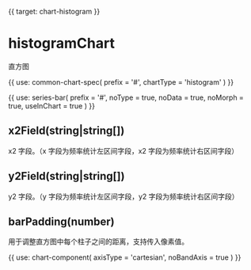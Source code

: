 {{ target: chart-histogram }}

# histogramChart

直方图

{{ use: common-chart-spec(
    prefix = '#',
    chartType = 'histogram'
) }}

{{ use: series-bar(
  prefix = '#',
  noType = true,
  noData = true,
  noMorph = true,
  useInChart = true
) }}

## x2Field(string|string[])

x2 字段。（x 字段为频率统计左区间字段，x2 字段为频率统计右区间字段）

## y2Field(string|string[])

y2 字段。（y 字段为频率统计左区间字段，y2 字段为频率统计右区间字段）

## barPadding(number)

用于调整直方图中每个柱子之间的距离，支持传入像素值。

{{ use: chart-component(
  axisType = 'cartesian',
  noBandAxis = true
) }}
